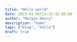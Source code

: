 ```yaml
---
title: "Hello world"
date: 2023-01-05T13:25:32-05:00
author: "Margie Henry"
description: "home"
tags: ["blog", "hello"]
draft: true
---
```



